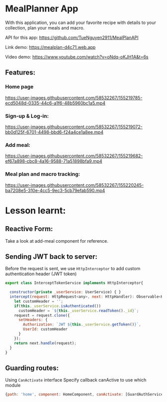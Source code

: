 # MealPlanner App
With this application, you can add your favorite recipe with details to your collection, plan your meals and macro. 

API for this app: https://github.com/TueNguyen2911/MealPlanAPI

Link demo: https://mealplan-d4c71.web.app

Video demo: https://www.youtube.com/watch?v=oNdq-oKJH1A&t=6s

## Features:

### Home page

https://user-images.githubusercontent.com/58532267/155219785-ecd5048d-0335-44c6-a1f6-48b5960bc1a5.mp4

### Sign-up & Log-in: 

https://user-images.githubusercontent.com/58532267/155219072-bb0d125f-6701-4498-bbd6-f24a4ce1a8ee.mp4

### Add meal:

https://user-images.githubusercontent.com/58532267/155219682-ef67a898-cbc8-4a16-9588-71a51898bfa9.mp4

### Meal plan and macro tracking:

https://user-images.githubusercontent.com/58532267/155220245-ba7208e5-310e-4cc5-9ec3-5cb79efab590.mp4

# Lesson learnt: 

## Reactive Form: 
Take a look at add-meal component for reference. 

## Sending JWT back to server: 
Before the request is sent, we use `HttpInterceptor` to add custom authentication header (JWT token)
```javascript 
export class InterceptTokenService implements HttpInterceptor{

  constructor(private _userService: UserService) { }
  intercept(request: HttpRequest<any>, next: HttpHandler): Observable<HttpEvent<any>> {
    let customHeader = '';
    if(this._userService.isAuthenticated())
      customHeader = `${this._userService.readToken()._id}`; 
    request = request.clone({
      setHeaders: {
        Authorization: `JWT ${this._userService.getToken()}`,
        UserId: customHeader
      }
    });
    return next.handle(request);
  }
}
```

## Guarding routes: 
Using `CanActivate` interface
Specify callback canActive to use which module 
```javascript 
{path: 'home', component: HomeComponent, canActivate: [GuardAuthService]}
```


